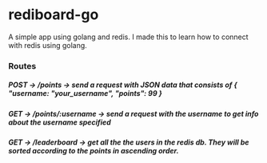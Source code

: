 # rediboard-go
A simple app using golang and redis. I made this to learn how to connect with redis using golang. 

### Routes
##### POST -> /points           -> send a request with JSON data that consists of { "username: "your_username", "points": 99 } 
##### GET  -> /points/:username -> send a request with the username to get info about the username specified
##### GET -> /leaderboard       -> get all the the users in the redis db. They will be sorted according to the points in ascending order. 
